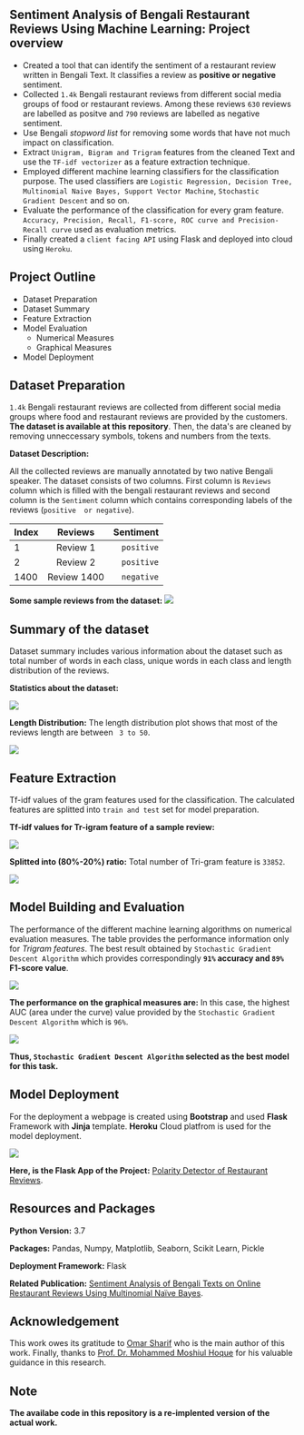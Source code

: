 ## Sentiment Analysis of Bengali Restaurant Reviews Using Machine Learning: Project overview
- Created a tool that can identify the sentiment of a restaurant review written in Bengali Text. It classifies a review as **positive or negative** sentiment.   
- Collected `1.4k` Bengali restaurant reviews from different social media groups of food or restaurant reviews. Among these reviews `630` reviews are labelled as positve and `790` reviews are labelled as negative sentiment.
- Use Bengali *stopword list* for removing some words that have not much impact on classification.
- Extract `Unigram, Bigram and Trigram` features from the cleaned Text and use the `TF-idf vectorizer` as a feature extraction technique.
- Employed different machine learning classifiers for the classification purpose. The used classifiers are `Logistic Regression, Decision Tree, Multinomial Naive Bayes, Support Vector Machine`, `Stochastic Gradient Descent` and so on.
- Evaluate the performance of the classification for every gram feature. `Accuracy, Precision, Recall, F1-score, ROC curve and Precision-Recall curve` used as evaluation metrics.
- Finally created a `client facing API` using Flask and deployed into cloud using `Heroku`. 

## Project Outline 
- Dataset Preparation
- Dataset Summary 
- Feature Extraction
- Model Evaluation
    - Numerical Measures
    - Graphical Measures
- Model Deployment

## Dataset Preparation
`1.4k` Bengali restaurant reviews are collected from different social media groups where food and restaurant reviews are provided by the customers. **The dataset is available at this repository**. Then, the data's are cleaned by removing unneccessary symbols, tokens and numbers from the texts. 

**Dataset Description:** 

All the collected reviews are manually annotated by two native Bengali speaker. The dataset consists of two columns. First column is `Reviews` column which is filled with the bengali restaurant reviews and second column is the `Sentiment` column which contains corresponding labels of the reviews (`positive  or negative`).

| Index         | Reviews        | Sentiment  |
| ------------- |:-------------:| -----:|
| 1      | Review 1      |    `positive` |
| 2      | Review 2      |    `positive` |
| 1400   | Review 1400   |    `negative` |


**Some sample reviews from the dataset:**
![](images/sample_data.PNG)

## Summary of the dataset

Dataset summary includes various information about the dataset such as total number of words in each class, unique words in each class and length distribution of the reviews.

**Statistics about the dataset:**

![](images/data_summary.PNG)

**Length Distribution:** The length distribution plot shows that most of the reviews length are between ` 3 to 50`.

![](images/len_dist.png)

## Feature Extraction 

Tf-idf values of the gram features used for the classification. The calculated features are splitted into `train and test` set for model preparation.

**Tf-idf values for Tr-igram feature of a sample review:**

![](images/tfidf.PNG)

**Splitted into (80%-20%) ratio:** Total number of Tri-gram feature is `33852`.

![](images/data_distribution.PNG)

## Model Building and Evaluation

The performance of the different machine learning algorithms on numerical evaluation measures. The table provides the performance information only for *Trigram features*. The best result obtained by `Stochastic Gradient Descent Algorithm` which provides correspondingly **`91%` accuracy and `89%` F1-score value**.    

![](images/performance.PNG)

**The performance on the graphical measures are:**  In this case, the highest AUC (area under the curve) value provided by the `Stochastic Gradient Descent Algorithm` which is `96%`.

<img src="images/roc.PNG"/>



**Thus, `Stochastic Gradient Descent Algorithm` selected as the best model for this task.**



## Model Deployment  
For the deployment a webpage is created using **Bootstrap** and used **Flask** Framework with **Jinja** template. **Heroku** Cloud platfrom is used for the model deployment.

<img src="images/deploy.PNG"/>

**Here, is the Flask App of the Project:**  [Polarity Detector of Restaurant Reviews](https://sa-restaurant-reviews.herokuapp.com/).



## Resources and Packages
**Python Version:** 3.7

**Packages:** Pandas, Numpy, Matplotlib, Seaborn, Scikit Learn, Pickle

**Deployment Framework:** Flask

**Related Publication:** [Sentiment Analysis of Bengali Texts on Online Restaurant Reviews Using Multinomial Naïve Bayes](https://ieeexplore.ieee.org/abstract/document/8934655).


## Acknowledgement

This work owes its gratitude to [Omar Sharif](https://www.researchgate.net/profile/Omar_Sharif14) who is the main author of this work. Finally, thanks to [Prof. Dr. Mohammed Moshiul Hoque](https://www.researchgate.net/profile/Moshiul_Hoque) for his valuable guidance in this research.

## Note
**The availabe code in this repository is a re-implented version of the actual work.**


